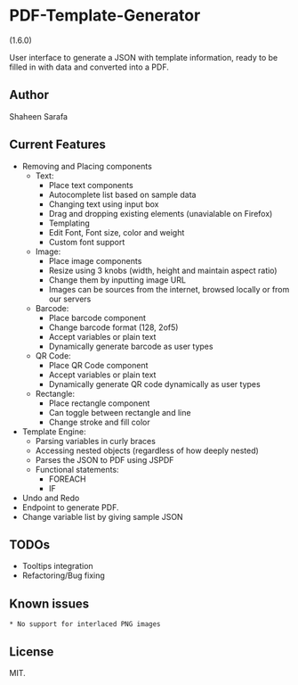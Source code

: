 # PDF-Template-Generator
(1.6.0)

User interface to generate a JSON with template information, ready to be filled in with data and converted into a PDF.

## Author

Shaheen Sarafa

## Current Features

* Removing and Placing components
    * Text:
        * Place text components
        * Autocomplete list based on sample data
        * Changing text using input box
        * Drag and dropping existing elements (unavialable on Firefox)
        * Templating
        * Edit Font, Font size, color and weight
        * Custom font support
    * Image:
        * Place image components
        * Resize using 3 knobs (width, height and maintain aspect ratio)
        * Change them by inputting image URL
        * Images can be sources from the internet, browsed locally or from our servers
    * Barcode:
        * Place barcode component
        * Change barcode format (128, 2of5)
        * Accept variables or plain text
        * Dynamically generate barcode as user types
    * QR Code:
        * Place QR Code component
        * Accept variables or plain text
        * Dynamically generate QR code dynamically as user types
    * Rectangle:
        * Place rectangle component
        * Can toggle between rectangle and line
        * Change stroke and fill color
* Template Engine:
    * Parsing variables in curly braces
    * Accessing nested objects (regardless of how deeply nested)
    * Parses the JSON to PDF using JSPDF
    * Functional statements:
        * FOREACH
        * IF
* Undo and Redo
* Endpoint to generate PDF.
* Change variable list by giving sample JSON

## TODOs
* Tooltips integration
* Refactoring/Bug fixing

## Known issues
    * No support for interlaced PNG images

## License

MIT. 

